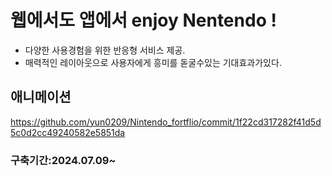# 웹에서도 앱에서 enjoy Nentendo !



+  다양한 사용경험을 위한 반응형 서비스 제공.
+  매력적인 레이아웃으로 사용자에게 흥미를 돋굴수있는 기대효과가있다. 

## 애니메이션
https://github.com/yun0209/Nintendo_fortflio/commit/1f22cd317282f41d5d5c0d2cc49240582e5851da


### 구축기간:2024.07.09~